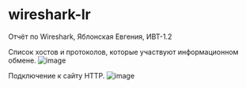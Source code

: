 # wireshark-lr
Отчёт по Wireshark, Яблонская Евгения, ИВТ-1.2

Список хостов и протоколов, которые участвуют информационном обмене.
![image](https://github.com/user-attachments/assets/9938ed8e-8a33-42ab-8d4f-9b118ced6115)

Подключение к сайту HTTP. 
![image](https://github.com/user-attachments/assets/e3a8723a-231d-4b28-94de-a0c6934cd869)

